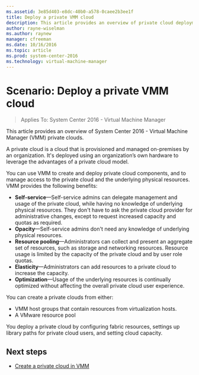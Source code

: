 ```yaml
---
ms.assetid: 3e85d403-e8dc-40b0-a578-0caee2b3ee1f
title: Deploy a private VMM cloud
description: This article provides an overview of private cloud deployment in VMM
author: rayne-wiselman
ms.author: raynew
manager: cfreeman
ms.date: 10/16/2016
ms.topic: article
ms.prod: system-center-2016
ms.technology: virtual-machine-manager
---
```



# Scenario: Deploy a private VMM cloud

>Applies To: System Center 2016 - Virtual Machine Manager

This article provides an overview of System Center 2016 - Virtual Machine Manager (VMM) private clouds.

A private cloud is a cloud that is provisioned and managed on-premises by an organization. It's deployed using an organization’s own hardware to leverage the advantages of a private cloud model.

You can use VMM to create and deploy private cloud components, and to manage access to the private cloud and the underlying physical resources. VMM provides the following benefits:

- **Self-service**—Self-service admins can delegate management and usage of the private cloud, while having no knowledge of underlying physical resources. They don't have to ask the private cloud provider for administrative changes, except to request increased capacity and quotas as required.
- **Opacity**—Self-service admins don't need any knowledge of underlying physical resources.
- **Resource pooling**—Administrators can collect and present an aggregate set of resources, such as storage and networking resources. Resource usage is limited by the capacity of the private cloud and by user role quotas.
- **Elasticity**—Administrators can add resources to a private cloud to increase the capacity.
- **Optimization**—Usage of the underlying resources is continually optimized without affecting the overall private cloud user experience.

You can create a private clouds from either:

- VMM host groups that contain resources from virtualization hosts.
- A VMware resource pool

You deploy a private cloud by configuring fabric resources, settings up library paths for private cloud users, and setting cloud capacity.

## Next steps

- [Create a private cloud in VMM](scenario/cloud-create.md)
